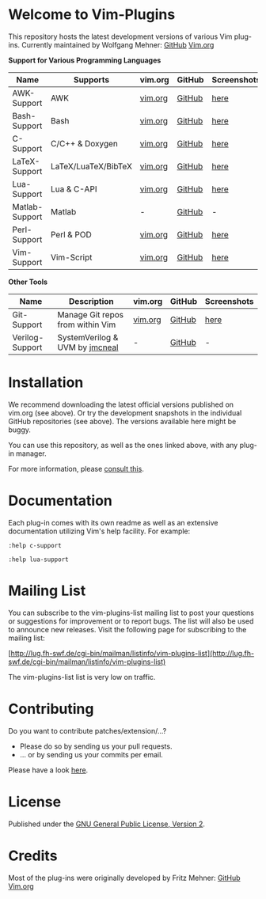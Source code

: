 # Welcome to Vim-Plugins

This repository hosts the latest development versions of various Vim plug-ins.
Currently maintained by Wolfgang Mehner:
[GitHub](https://github.com/WolfgangMehner)
[Vim.org](https://vim.sourceforge.io/account/profile.php?user_id=36934)

__Support for Various Programming Languages__

Name           | Supports            | vim.org                                                                 | GitHub                                                     | Screenshots
---            | ---                 | ---                                                                     | ---                                                        | ---
AWK-Support    | AWK                 | [vim.org](https://vim.sourceforge.io/scripts/script.php?script_id=4415) | [GitHub](https://github.com/WolfgangMehner/awk-support)    | [here](https://wolfgangmehner.github.io/vim-plugins/awksupport)
Bash-Support   | Bash                | [vim.org](https://vim.sourceforge.io/scripts/script.php?script_id=365)  | [GitHub](https://github.com/WolfgangMehner/bash-support)   | [here](https://wolfgangmehner.github.io/vim-plugins/bashsupport)
C-Support      | C/C++ & Doxygen     | [vim.org](https://vim.sourceforge.io/scripts/script.php?script_id=213)  | [GitHub](https://github.com/WolfgangMehner/c-support)      | [here](https://wolfgangmehner.github.io/vim-plugins/csupport)
LaTeX-Support  | LaTeX/LuaTeX/BibTeX | [vim.org](https://vim.sourceforge.io/scripts/script.php?script_id=4405) | [GitHub](https://github.com/WolfgangMehner/latex-support)  | [here](https://wolfgangmehner.github.io/vim-plugins/latexsupport)
Lua-Support    | Lua & C-API         | [vim.org](https://vim.sourceforge.io/scripts/script.php?script_id=4950) | [GitHub](https://github.com/WolfgangMehner/lua-support)    | [here](https://wolfgangmehner.github.io/vim-plugins/luasupport)
Matlab-Support | Matlab              | -                                                                       | [GitHub](https://github.com/WolfgangMehner/matlab-support) | -
Perl-Support   | Perl & POD          | [vim.org](https://vim.sourceforge.io/scripts/script.php?script_id=556)  | [GitHub](https://github.com/WolfgangMehner/perl-support)   | [here](https://wolfgangmehner.github.io/vim-plugins/perlsupport)
Vim-Support    | Vim-Script          | [vim.org](https://vim.sourceforge.io/scripts/script.php?script_id=3931) | [GitHub](https://github.com/WolfgangMehner/vim-support)    | [here](https://wolfgangmehner.github.io/vim-plugins/vimsupport)

__Other Tools__

Name            | Description                                                  | vim.org                                                                 | GitHub                                                  | Screenshots
---             | ---                                                          | ---                                                                     | ---                                                     | ---
Git-Support     | Manage Git repos from within Vim                             | [vim.org](https://vim.sourceforge.io/scripts/script.php?script_id=4497) | [GitHub](https://github.com/WolfgangMehner/git-support) | [here](https://wolfgangmehner.github.io/vim-plugins/gitsupport)
Verilog-Support | SystemVerilog & UVM by [jmcneal](https://github.com/jmcneal) | -                                                                       | [GitHub](https://github.com/jmcneal/verilog-support)    | -

# Installation

We recommend downloading the latest official versions published on vim.org (see above).
Or try the development snapshots in the individual GitHub repositories (see above).
The versions available here might be buggy.

You can use this repository, as well as the ones linked above, with any plug-in manager.

For more information, please [consult this](https://github.com/WolfgangMehner/vim-plugins/wiki/Installation).

# Documentation

Each plug-in comes with its own readme as well as an extensive documentation utilizing Vim's help facility. For example:

    :help c-support

    :help lua-support

# Mailing List

You can subscribe to the vim-plugins-list mailing list to post your questions or suggestions for improvement or to report bugs.
The list will also be used to announce new releases.
Visit the following page for subscribing to the mailing list:

[http://lug.fh-swf.de/cgi-bin/mailman/listinfo/vim-plugins-list](http://lug.fh-swf.de/cgi-bin/mailman/listinfo/vim-plugins-list)

The vim-plugins-list list is very low on traffic.

# Contributing

Do you want to contribute patches/extension/...?

* Please do so by sending us your pull requests.
* ... or by sending us your commits per email.

Please have a look [here](https://github.com/WolfgangMehner/vim-plugins/wiki/Contributing).

# License

Published under the [GNU General Public License, Version 2](http://www.gnu.de/documents/gpl-2.0.en.html).

# Credits

Most of the plug-ins were originally developed by Fritz Mehner:
[GitHub](https://github.com/FritzMehner)
[Vim.org](https://vim.sourceforge.io/account/profile.php?user_id=169)
